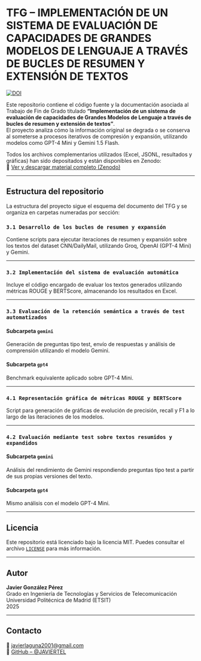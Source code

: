 # TFG – IMPLEMENTACIÓN DE UN SISTEMA DE EVALUACIÓN DE CAPACIDADES DE GRANDES MODELOS DE LENGUAJE A TRAVÉS DE BUCLES DE RESUMEN Y EXTENSIÓN DE TEXTOS

[![DOI](https://zenodo.org/badge/DOI/10.5281/zenodo.15714532.svg)](https://doi.org/10.5281/zenodo.15714532)

Este repositorio contiene el código fuente y la documentación asociada al Trabajo de Fin de Grado titulado **“Implementación de un sistema de evaluación de capacidades de Grandes Modelos de Lenguaje a través de bucles de resumen y extensión de textos”**.  
El proyecto analiza cómo la información original se degrada o se conserva al someterse a procesos iterativos de compresión y expansión, utilizando modelos como GPT-4 Mini y Gemini 1.5 Flash.  

Todos los archivos complementarios utilizados (Excel, JSONL, resultados y gráficas) han sido depositados y están disponibles en Zenodo:  
📁 [Ver y descargar material completo (Zenodo)](https://doi.org/10.5281/zenodo.15714532)

---

## Estructura del repositorio

La estructura del proyecto sigue el esquema del documento del TFG y se organiza en carpetas numeradas por sección:

### `3.1 Desarrollo de los bucles de resumen y expansión`
Contiene scripts para ejecutar iteraciones de resumen y expansión sobre los textos del dataset CNN/DailyMail, utilizando Groq, OpenAI (GPT-4 Mini) y Gemini.

---

### `3.2 Implementación del sistema de evaluación automática`
Incluye el código encargado de evaluar los textos generados utilizando métricas ROUGE y BERTScore, almacenando los resultados en Excel.

---

### `3.3 Evaluación de la retención semántica a través de test automatizados`

#### Subcarpeta `gemini`
Generación de preguntas tipo test, envío de respuestas y análisis de comprensión utilizando el modelo Gemini.

#### Subcarpeta `gpt4`
Benchmark equivalente aplicado sobre GPT-4 Mini.

---

### `4.1 Representación gráfica de métricas ROUGE y BERTScore`
Script para generación de gráficas de evolución de precisión, recall y F1 a lo largo de las iteraciones de los modelos.

---

### `4.2 Evaluación mediante test sobre textos resumidos y expandidos`

#### Subcarpeta `gemini`
Análisis del rendimiento de Gemini respondiendo preguntas tipo test a partir de sus propias versiones del texto.

#### Subcarpeta `gpt4`
Mismo análisis con el modelo GPT-4 Mini.

---

## Licencia

Este repositorio está licenciado bajo la licencia MIT. Puedes consultar el archivo [`LICENSE`](./LICENSE) para más información.

---

## Autor

**Javier González Pérez**  
Grado en Ingeniería de Tecnologías y Servicios de Telecomunicación  
Universidad Politécnica de Madrid (ETSIT)  
2025

---

## Contacto

📧 javierlaguna2001@gmail.com  
🔗 [GitHub – @JAVIERTEL](https://github.com/JAVIERTEL)
